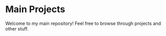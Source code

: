 # Main Projects
Welcome to my main repository! Feel free to browse through projects and other stuff. 


